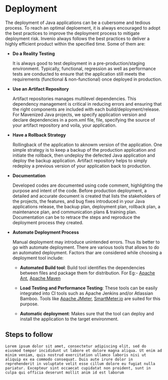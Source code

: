 # Deployment

The deployment of Java applications can be a cubersome and tedious process. To reach an optimal deploement, it is always encouraged to adopt the best practices to improve the deployment process to mitigate deployment risk. Invenio always follows the best practices to deliver a highly efficient product within the specified time. Some of them are:

- **Do a Reality Testing**

    It is always good to test deployment in a pre-production/staging environment. Typically, functional, regression as well as performance tests are conducted to ensure that the application still meets the requirements (functional & non-functional) once deployed in production.

- **Use an Artifact Repository**

    Artifact repositories manages multilevel dependencies.  This dependency management is critical in reducing errors and ensuring that the right components are included with each build/deployment/release. For Mavenized Java projects, we specify application version and declare dependencies in a pom.xml file, file, specifying the source of your artifact repository and voila, your application.

- **Have a Rollback Strategy**

    Rollingback of the application to  aknowm version of the application. One simple strategy is to keep a backup of the production application and initiate the rollback, then undeploy the defected Java application and deploy the backup application.  Artifact repository helps to simply redeploy a previous version of your application back to production.

- **Documentation**

    Developed codes are documented using code comment, highlighting the purpose and intent of the code. Before production deployment, a detailed and accurate document is created that lists the stakeholders of the projects, the features, and bug fixes introduced in your Java applications release, the backup plan, deployment plan, rollback plan, a maintenance plan, and communication plans & training plan.  Documentation can be to retrace the steps and reproduce the deployment process they created.

- **Automate Deployment Process**

    Manual deployment may introduce unintended errors. Thus its better to go with automate deployment. There are various tools that allows to do an automated deployment. Factors thar are considered while choosing a deployment tool include:
    - **Automated Build tool**: Build tool identifies the dependencies between files and package them for distribution. For Eg:-  [Apache Ant](https://ant.apache.org/), [Apache Maven](https://maven.apache.org/)

    - **Load Testing and Performance Testing**: These tools can be easily integrated into CI tools such as Apache Jenkins and/or Atlassian Bamboo. Tools like  [Apache JMeter](https://jmeter.apache.org/), [SmartMeter.io](https://www.smartmeter.io/) are suited for this purpose.

    - **Automatic deployment**:  Makes sure that the tool can deploy and install the application to the target environment.

## Steps to follow



    Lorem ipsum dolor sit amet, consectetur adipiscing elit, sed do eiusmod tempor incididunt ut labore et dolore magna aliqua. Ut enim ad minim veniam, quis nostrud exercitation ullamco laboris nisi ut aliquip ex ea commodo consequat. Duis aute irure dolor in reprehenderit in voluptate velit esse cillum dolore eu fugiat nulla pariatur. Excepteur sint occaecat cupidatat non proident, sunt in culpa qui officia deserunt mollit anim id est laborum